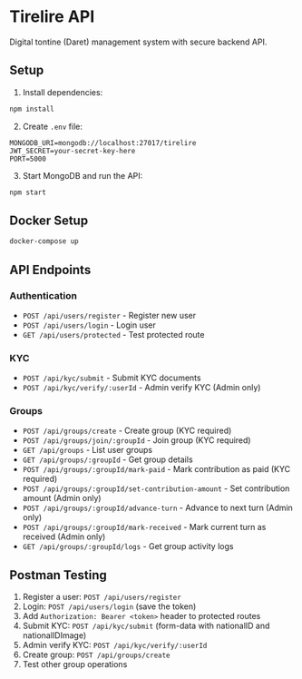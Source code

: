 # Tirelire API

Digital tontine (Daret) management system with secure backend API.

## Setup

1. Install dependencies:
```bash
npm install
```

2. Create `.env` file:
```
MONGODB_URI=mongodb://localhost:27017/tirelire
JWT_SECRET=your-secret-key-here
PORT=5000
```

3. Start MongoDB and run the API:
```bash
npm start
```

## Docker Setup

```bash
docker-compose up
```

## API Endpoints

### Authentication
- `POST /api/users/register` - Register new user
- `POST /api/users/login` - Login user
- `GET /api/users/protected` - Test protected route

### KYC
- `POST /api/kyc/submit` - Submit KYC documents
- `POST /api/kyc/verify/:userId` - Admin verify KYC (Admin only)

### Groups
- `POST /api/groups/create` - Create group (KYC required)
- `POST /api/groups/join/:groupId` - Join group (KYC required)
- `GET /api/groups` - List user groups
- `GET /api/groups/:groupId` - Get group details
- `POST /api/groups/:groupId/mark-paid` - Mark contribution as paid (KYC required)
- `POST /api/groups/:groupId/set-contribution-amount` - Set contribution amount (Admin only)
- `POST /api/groups/:groupId/advance-turn` - Advance to next turn (Admin only)
- `POST /api/groups/:groupId/mark-received` - Mark current turn as received (Admin only)
- `GET /api/groups/:groupId/logs` - Get group activity logs

## Postman Testing

1. Register a user: `POST /api/users/register`
2. Login: `POST /api/users/login` (save the token)
3. Add `Authorization: Bearer <token>` header to protected routes
4. Submit KYC: `POST /api/kyc/submit` (form-data with nationalID and nationalIDImage)
5. Admin verify KYC: `POST /api/kyc/verify/:userId`
6. Create group: `POST /api/groups/create`
7. Test other group operations
